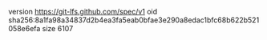 version https://git-lfs.github.com/spec/v1
oid sha256:8a1fa98a34837d2b4ea3fa5eab0bfae3e290a8edac1bfc68b622b521058e6efa
size 6107
